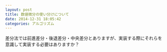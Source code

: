 ```yaml
---
layout: post
title: 数値微分の使い分けについて
date: 2014-12-31 18:05:42
categories: アルゴリズム
---
```

<!-- {% raw %} -->
<p>差分法では前進差分・後退差分・中央差分とありますが、実装する際にそれらを意識して実装する必要はありますか？</p>
<!-- {% endraw %} -->
